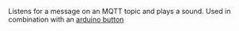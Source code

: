 Listens for a message on an MQTT topic and plays a sound. Used in combination with an [arduino button](https://github.com/Derkades/EtenKnop)